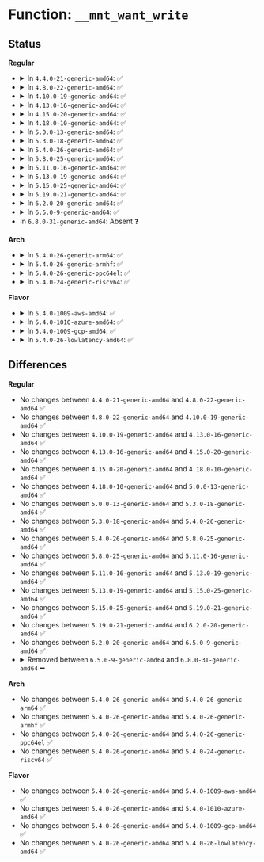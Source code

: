 # Function: <code>__mnt_want_write</code>

## Status
<b>Regular</b>
<ul>
<li>
<details>
<summary>In <code>4.4.0-21-generic-amd64</code>: ✅</summary>

```c
int __mnt_want_write(struct vfsmount * m)
```

```json
{
  "name": "__mnt_want_write",
  "collision_type": "Unique Global",
  "inline_type": "No",
  "funcs": [
    {
      "addr": 18446744071581128128,
      "name": "__mnt_want_write",
      "external": true,
      "loc": "fs/namespace.c:343",
      "file": "fs/namespace.c",
      "inline": "seen, unknown",
      "caller_inline": [],
      "caller_func": [
        "fs/open.c:do_dentry_open",
        "fs/inode.c:touch_atime"
      ]
    }
  ],
  "symbols": [
    {
      "addr": 18446744071581128128,
      "name": "__mnt_want_write",
      "section": ".text",
      "bind": "STB_GLOBAL",
      "size": 93
    }
  ]
}
```
</details>
</li>
<li>
<details>
<summary>In <code>4.8.0-22-generic-amd64</code>: ✅</summary>

```c
int __mnt_want_write(struct vfsmount * m)
```

```json
{
  "name": "__mnt_want_write",
  "collision_type": "Unique Global",
  "inline_type": "No",
  "funcs": [
    {
      "addr": 18446744071581293968,
      "name": "__mnt_want_write",
      "external": true,
      "loc": "fs/namespace.c:343",
      "file": "fs/namespace.c",
      "inline": "seen, unknown",
      "caller_inline": [],
      "caller_func": [
        "fs/open.c:do_dentry_open",
        "fs/inode.c:touch_atime"
      ]
    }
  ],
  "symbols": [
    {
      "addr": 18446744071581293968,
      "name": "__mnt_want_write",
      "section": ".text",
      "bind": "STB_GLOBAL",
      "size": 93
    }
  ]
}
```
</details>
</li>
<li>
<details>
<summary>In <code>4.10.0-19-generic-amd64</code>: ✅</summary>

```c
int __mnt_want_write(struct vfsmount * m)
```

```json
{
  "name": "__mnt_want_write",
  "collision_type": "Unique Global",
  "inline_type": "No",
  "funcs": [
    {
      "addr": 18446744071581372800,
      "name": "__mnt_want_write",
      "external": true,
      "loc": "fs/namespace.c:342",
      "file": "fs/namespace.c",
      "inline": "seen, unknown",
      "caller_inline": [],
      "caller_func": [
        "fs/open.c:do_dentry_open",
        "fs/inode.c:touch_atime"
      ]
    }
  ],
  "symbols": [
    {
      "addr": 18446744071581372800,
      "name": "__mnt_want_write",
      "section": ".text",
      "bind": "STB_GLOBAL",
      "size": 93
    }
  ]
}
```
</details>
</li>
<li>
<details>
<summary>In <code>4.13.0-16-generic-amd64</code>: ✅</summary>

```c
int __mnt_want_write(struct vfsmount * m)
```

```json
{
  "name": "__mnt_want_write",
  "collision_type": "Unique Global",
  "inline_type": "No",
  "funcs": [
    {
      "addr": 18446744071581428000,
      "name": "__mnt_want_write",
      "external": true,
      "loc": "fs/namespace.c:343",
      "file": "fs/namespace.c",
      "inline": "seen, unknown",
      "caller_inline": [],
      "caller_func": [
        "fs/open.c:do_dentry_open",
        "fs/inode.c:touch_atime"
      ]
    }
  ],
  "symbols": [
    {
      "addr": 18446744071581428000,
      "name": "__mnt_want_write",
      "section": ".text",
      "bind": "STB_GLOBAL",
      "size": 92
    }
  ]
}
```
</details>
</li>
<li>
<details>
<summary>In <code>4.15.0-20-generic-amd64</code>: ✅</summary>

```c
int __mnt_want_write(struct vfsmount * m)
```

```json
{
  "name": "__mnt_want_write",
  "collision_type": "Unique Global",
  "inline_type": "No",
  "funcs": [
    {
      "addr": 18446744071581569648,
      "name": "__mnt_want_write",
      "external": true,
      "loc": "fs/namespace.c:343",
      "file": "fs/namespace.c",
      "inline": "seen, unknown",
      "caller_inline": [],
      "caller_func": [
        "fs/open.c:do_dentry_open",
        "fs/inode.c:touch_atime"
      ]
    }
  ],
  "symbols": [
    {
      "addr": 18446744071581569648,
      "name": "__mnt_want_write",
      "section": ".text",
      "bind": "STB_GLOBAL",
      "size": 95
    }
  ]
}
```
</details>
</li>
<li>
<details>
<summary>In <code>4.18.0-10-generic-amd64</code>: ✅</summary>

```c
int __mnt_want_write(struct vfsmount * m)
```

```json
{
  "name": "__mnt_want_write",
  "collision_type": "Unique Global",
  "inline_type": "No",
  "funcs": [
    {
      "addr": 18446744071581724928,
      "name": "__mnt_want_write",
      "external": true,
      "loc": "fs/namespace.c:343",
      "file": "fs/namespace.c",
      "inline": "seen, unknown",
      "caller_inline": [],
      "caller_func": [
        "fs/open.c:do_dentry_open",
        "fs/inode.c:touch_atime"
      ]
    }
  ],
  "symbols": [
    {
      "addr": 18446744071581724928,
      "name": "__mnt_want_write",
      "section": ".text",
      "bind": "STB_GLOBAL",
      "size": 90
    }
  ]
}
```
</details>
</li>
<li>
<details>
<summary>In <code>5.0.0-13-generic-amd64</code>: ✅</summary>

```c
int __mnt_want_write(struct vfsmount * m)
```

```json
{
  "name": "__mnt_want_write",
  "collision_type": "Unique Global",
  "inline_type": "No",
  "funcs": [
    {
      "addr": 18446744071581811664,
      "name": "__mnt_want_write",
      "external": true,
      "loc": "fs/namespace.c:314",
      "file": "fs/namespace.c",
      "inline": "seen, unknown",
      "caller_inline": [],
      "caller_func": [
        "fs/open.c:do_dentry_open",
        "fs/inode.c:touch_atime"
      ]
    }
  ],
  "symbols": [
    {
      "addr": 18446744071581811664,
      "name": "__mnt_want_write",
      "section": ".text",
      "bind": "STB_GLOBAL",
      "size": 90
    }
  ]
}
```
</details>
</li>
<li>
<details>
<summary>In <code>5.3.0-18-generic-amd64</code>: ✅</summary>

```c
int __mnt_want_write(struct vfsmount * m)
```

```json
{
  "name": "__mnt_want_write",
  "collision_type": "Unique Global",
  "inline_type": "No",
  "funcs": [
    {
      "addr": 18446744071581931744,
      "name": "__mnt_want_write",
      "external": true,
      "loc": "fs/namespace.c:311",
      "file": "fs/namespace.c",
      "inline": "seen, unknown",
      "caller_inline": [],
      "caller_func": [
        "kernel/acct.c:acct_on",
        "fs/open.c:do_dentry_open",
        "fs/inode.c:touch_atime"
      ]
    }
  ],
  "symbols": [
    {
      "addr": 18446744071581931744,
      "name": "__mnt_want_write",
      "section": ".text",
      "bind": "STB_GLOBAL",
      "size": 90
    }
  ]
}
```
</details>
</li>
<li>
<details>
<summary>In <code>5.4.0-26-generic-amd64</code>: ✅</summary>

```c
int __mnt_want_write(struct vfsmount * m)
```

```json
{
  "name": "__mnt_want_write",
  "collision_type": "Unique Global",
  "inline_type": "No",
  "funcs": [
    {
      "addr": 18446744071582004368,
      "name": "__mnt_want_write",
      "external": true,
      "loc": "fs/namespace.c:311",
      "file": "fs/namespace.c",
      "inline": "seen, unknown",
      "caller_inline": [],
      "caller_func": [
        "kernel/acct.c:acct_on",
        "fs/open.c:do_dentry_open",
        "fs/inode.c:touch_atime"
      ]
    }
  ],
  "symbols": [
    {
      "addr": 18446744071582004368,
      "name": "__mnt_want_write",
      "section": ".text",
      "bind": "STB_GLOBAL",
      "size": 90
    }
  ]
}
```
</details>
</li>
<li>
<details>
<summary>In <code>5.8.0-25-generic-amd64</code>: ✅</summary>

```c
int __mnt_want_write(struct vfsmount * m)
```

```json
{
  "name": "__mnt_want_write",
  "collision_type": "Unique Global",
  "inline_type": "No",
  "funcs": [
    {
      "addr": 18446744071582241184,
      "name": "__mnt_want_write",
      "external": true,
      "loc": "fs/namespace.c:311",
      "file": "fs/namespace.c",
      "inline": "seen, unknown",
      "caller_inline": [],
      "caller_func": [
        "kernel/acct.c:acct_on",
        "fs/open.c:do_dentry_open",
        "fs/inode.c:touch_atime"
      ]
    }
  ],
  "symbols": [
    {
      "addr": 18446744071582241184,
      "name": "__mnt_want_write",
      "section": ".text",
      "bind": "STB_GLOBAL",
      "size": 90
    }
  ]
}
```
</details>
</li>
<li>
<details>
<summary>In <code>5.11.0-16-generic-amd64</code>: ✅</summary>

```c
int __mnt_want_write(struct vfsmount * m)
```

```json
{
  "name": "__mnt_want_write",
  "collision_type": "Unique Global",
  "inline_type": "No",
  "funcs": [
    {
      "addr": 18446744071582290016,
      "name": "__mnt_want_write",
      "external": true,
      "loc": "fs/namespace.c:311",
      "file": "fs/namespace.c",
      "inline": "seen, unknown",
      "caller_inline": [],
      "caller_func": [
        "kernel/acct.c:acct_on",
        "fs/open.c:do_dentry_open",
        "fs/inode.c:touch_atime",
        "fs/namespace.c:mnt_want_write"
      ]
    }
  ],
  "symbols": [
    {
      "addr": 18446744071582290016,
      "name": "__mnt_want_write",
      "section": ".text",
      "bind": "STB_GLOBAL",
      "size": 90
    }
  ]
}
```
</details>
</li>
<li>
<details>
<summary>In <code>5.13.0-19-generic-amd64</code>: ✅</summary>

```c
int __mnt_want_write(struct vfsmount * m)
```

```json
{
  "name": "__mnt_want_write",
  "collision_type": "Unique Global",
  "inline_type": "No",
  "funcs": [
    {
      "addr": 18446744071582317152,
      "name": "__mnt_want_write",
      "external": true,
      "loc": "fs/namespace.c:332",
      "file": "fs/namespace.c",
      "inline": "seen, unknown",
      "caller_inline": [],
      "caller_func": [
        "kernel/acct.c:acct_on",
        "fs/open.c:do_dentry_open",
        "fs/inode.c:touch_atime",
        "fs/namespace.c:mnt_want_write"
      ]
    }
  ],
  "symbols": [
    {
      "addr": 18446744071582317152,
      "name": "__mnt_want_write",
      "section": ".text",
      "bind": "STB_GLOBAL",
      "size": 90
    }
  ]
}
```
</details>
</li>
<li>
<details>
<summary>In <code>5.15.0-25-generic-amd64</code>: ✅</summary>

```c
int __mnt_want_write(struct vfsmount * m)
```

```json
{
  "name": "__mnt_want_write",
  "collision_type": "Unique Global",
  "inline_type": "No",
  "funcs": [
    {
      "addr": 18446744071582637504,
      "name": "__mnt_want_write",
      "external": true,
      "loc": "fs/namespace.c:333",
      "file": "fs/namespace.c",
      "inline": "seen, unknown",
      "caller_inline": [],
      "caller_func": [
        "kernel/acct.c:acct_on",
        "fs/open.c:do_dentry_open",
        "fs/inode.c:touch_atime",
        "fs/namespace.c:mnt_want_write"
      ]
    }
  ],
  "symbols": [
    {
      "addr": 18446744071582637504,
      "name": "__mnt_want_write",
      "section": ".text",
      "bind": "STB_GLOBAL",
      "size": 90
    }
  ]
}
```
</details>
</li>
<li>
<details>
<summary>In <code>5.19.0-21-generic-amd64</code>: ✅</summary>

```c
int __mnt_want_write(struct vfsmount * m)
```

```json
{
  "name": "__mnt_want_write",
  "collision_type": "Unique Global",
  "inline_type": "No",
  "funcs": [
    {
      "addr": 18446744071583174048,
      "name": "__mnt_want_write",
      "external": true,
      "loc": "fs/namespace.c:334",
      "file": "fs/namespace.c",
      "inline": "seen, unknown",
      "caller_inline": [],
      "caller_func": [
        "kernel/acct.c:acct_on",
        "fs/open.c:do_dentry_open",
        "fs/inode.c:touch_atime",
        "fs/namespace.c:mnt_want_write"
      ]
    }
  ],
  "symbols": [
    {
      "addr": 18446744071583174048,
      "name": "__mnt_want_write",
      "section": ".text",
      "bind": "STB_GLOBAL",
      "size": 128
    }
  ]
}
```
</details>
</li>
<li>
<details>
<summary>In <code>6.2.0-20-generic-amd64</code>: ✅</summary>

```c
int __mnt_want_write(struct vfsmount * m)
```

```json
{
  "name": "__mnt_want_write",
  "collision_type": "Unique Global",
  "inline_type": "No",
  "funcs": [
    {
      "addr": 18446744071583749040,
      "name": "__mnt_want_write",
      "external": true,
      "loc": "fs/namespace.c:449",
      "file": "fs/namespace.c",
      "inline": "seen, unknown",
      "caller_inline": [],
      "caller_func": [
        "kernel/acct.c:acct_on",
        "fs/open.c:do_dentry_open",
        "fs/inode.c:touch_atime",
        "fs/namespace.c:mnt_want_write"
      ]
    }
  ],
  "symbols": [
    {
      "addr": 18446744071583749040,
      "name": "__mnt_want_write",
      "section": ".text",
      "bind": "STB_GLOBAL",
      "size": 128
    }
  ]
}
```
</details>
</li>
<li>
<details>
<summary>In <code>6.5.0-9-generic-amd64</code>: ✅</summary>

```c
int __mnt_want_write(struct vfsmount * m)
```

```json
{
  "name": "__mnt_want_write",
  "collision_type": "Unique Global",
  "inline_type": "No",
  "funcs": [
    {
      "addr": 18446744071583965584,
      "name": "__mnt_want_write",
      "external": true,
      "loc": "fs/namespace.c:342",
      "file": "fs/namespace.c",
      "inline": "seen, unknown",
      "caller_inline": [],
      "caller_func": [
        "kernel/acct.c:acct_on",
        "fs/open.c:do_dentry_open",
        "fs/inode.c:touch_atime",
        "fs/namespace.c:mnt_want_write"
      ]
    }
  ],
  "symbols": [
    {
      "addr": 18446744071583965584,
      "name": "__mnt_want_write",
      "section": ".text",
      "bind": "STB_GLOBAL",
      "size": 128
    }
  ]
}
```
</details>
</li>
<li>
In <code>6.8.0-31-generic-amd64</code>: Absent ❓
</li>
</ul>
<b>Arch</b>
<ul>
<li>
<details>
<summary>In <code>5.4.0-26-generic-arm64</code>: ✅</summary>

```c
int __mnt_want_write(struct vfsmount * m)
```

```json
{
  "name": "__mnt_want_write",
  "collision_type": "Unique Global",
  "inline_type": "No",
  "funcs": [
    {
      "addr": 18446603336493525360,
      "name": "__mnt_want_write",
      "external": true,
      "loc": "fs/namespace.c:311",
      "file": "fs/namespace.c",
      "inline": "seen, unknown",
      "caller_inline": [],
      "caller_func": [
        "kernel/acct.c:__arm64_sys_acct",
        "fs/open.c:do_dentry_open",
        "fs/inode.c:touch_atime"
      ]
    }
  ],
  "symbols": [
    {
      "addr": 18446603336493525360,
      "name": "__mnt_want_write",
      "section": ".text",
      "bind": "STB_GLOBAL",
      "size": 192
    }
  ]
}
```
</details>
</li>
<li>
<details>
<summary>In <code>5.4.0-26-generic-armhf</code>: ✅</summary>

```c
int __mnt_want_write(struct vfsmount * m)
```

```json
{
  "name": "__mnt_want_write",
  "collision_type": "Unique Global",
  "inline_type": "No",
  "funcs": [
    {
      "addr": 3227078628,
      "name": "__mnt_want_write",
      "external": true,
      "loc": "fs/namespace.c:311",
      "file": "fs/namespace.c",
      "inline": "seen, unknown",
      "caller_inline": [],
      "caller_func": [
        "kernel/acct.c:__se_sys_acct",
        "fs/open.c:do_dentry_open",
        "fs/inode.c:touch_atime"
      ]
    }
  ],
  "symbols": [
    {
      "addr": 3227078628,
      "name": "__mnt_want_write",
      "section": ".text",
      "bind": "STB_GLOBAL",
      "size": 232
    }
  ]
}
```
</details>
</li>
<li>
<details>
<summary>In <code>5.4.0-26-generic-ppc64el</code>: ✅</summary>

```c
int __mnt_want_write(struct vfsmount * m)
```

```json
{
  "name": "__mnt_want_write",
  "collision_type": "Unique Global",
  "inline_type": "No",
  "funcs": [
    {
      "addr": 13835058055287091568,
      "name": "__mnt_want_write",
      "external": true,
      "loc": "fs/namespace.c:311",
      "file": "fs/namespace.c",
      "inline": "seen, unknown",
      "caller_inline": [],
      "caller_func": [
        "kernel/acct.c:__se_sys_acct",
        "fs/open.c:do_dentry_open",
        "fs/inode.c:touch_atime"
      ]
    }
  ],
  "symbols": [
    {
      "addr": 13835058055287091568,
      "name": "__mnt_want_write",
      "section": ".text",
      "bind": "STB_GLOBAL",
      "size": 260
    }
  ]
}
```
</details>
</li>
<li>
<details>
<summary>In <code>5.4.0-24-generic-riscv64</code>: ✅</summary>

```c
int __mnt_want_write(struct vfsmount * m)
```

```json
{
  "name": "__mnt_want_write",
  "collision_type": "Unique Global",
  "inline_type": "No",
  "funcs": [
    {
      "addr": 18446743936273192238,
      "name": "__mnt_want_write",
      "external": true,
      "loc": "fs/namespace.c:311",
      "file": "fs/namespace.c",
      "inline": "seen, unknown",
      "caller_inline": [],
      "caller_func": [
        "kernel/acct.c:__se_sys_acct",
        "fs/open.c:do_dentry_open",
        "fs/inode.c:touch_atime"
      ]
    }
  ],
  "symbols": [
    {
      "addr": 18446743936273192238,
      "name": "__mnt_want_write",
      "section": ".text",
      "bind": "STB_GLOBAL",
      "size": 176
    }
  ]
}
```
</details>
</li>
</ul>
<b>Flavor</b>
<ul>
<li>
<details>
<summary>In <code>5.4.0-1009-aws-amd64</code>: ✅</summary>

```c
int __mnt_want_write(struct vfsmount * m)
```

```json
{
  "name": "__mnt_want_write",
  "collision_type": "Unique Global",
  "inline_type": "No",
  "funcs": [
    {
      "addr": 18446744071581973104,
      "name": "__mnt_want_write",
      "external": true,
      "loc": "fs/namespace.c:311",
      "file": "fs/namespace.c",
      "inline": "seen, unknown",
      "caller_inline": [],
      "caller_func": [
        "kernel/acct.c:acct_on",
        "fs/open.c:do_dentry_open",
        "fs/inode.c:touch_atime"
      ]
    }
  ],
  "symbols": [
    {
      "addr": 18446744071581973104,
      "name": "__mnt_want_write",
      "section": ".text",
      "bind": "STB_GLOBAL",
      "size": 90
    }
  ]
}
```
</details>
</li>
<li>
<details>
<summary>In <code>5.4.0-1010-azure-amd64</code>: ✅</summary>

```c
int __mnt_want_write(struct vfsmount * m)
```

```json
{
  "name": "__mnt_want_write",
  "collision_type": "Unique Global",
  "inline_type": "No",
  "funcs": [
    {
      "addr": 18446744071581910672,
      "name": "__mnt_want_write",
      "external": true,
      "loc": "fs/namespace.c:311",
      "file": "fs/namespace.c",
      "inline": "seen, unknown",
      "caller_inline": [],
      "caller_func": [
        "kernel/acct.c:acct_on",
        "fs/open.c:do_dentry_open",
        "fs/inode.c:touch_atime"
      ]
    }
  ],
  "symbols": [
    {
      "addr": 18446744071581910672,
      "name": "__mnt_want_write",
      "section": ".text",
      "bind": "STB_GLOBAL",
      "size": 90
    }
  ]
}
```
</details>
</li>
<li>
<details>
<summary>In <code>5.4.0-1009-gcp-amd64</code>: ✅</summary>

```c
int __mnt_want_write(struct vfsmount * m)
```

```json
{
  "name": "__mnt_want_write",
  "collision_type": "Unique Global",
  "inline_type": "No",
  "funcs": [
    {
      "addr": 18446744071581964384,
      "name": "__mnt_want_write",
      "external": true,
      "loc": "fs/namespace.c:311",
      "file": "fs/namespace.c",
      "inline": "seen, unknown",
      "caller_inline": [],
      "caller_func": [
        "kernel/acct.c:acct_on",
        "fs/open.c:do_dentry_open",
        "fs/inode.c:touch_atime"
      ]
    }
  ],
  "symbols": [
    {
      "addr": 18446744071581964384,
      "name": "__mnt_want_write",
      "section": ".text",
      "bind": "STB_GLOBAL",
      "size": 90
    }
  ]
}
```
</details>
</li>
<li>
<details>
<summary>In <code>5.4.0-26-lowlatency-amd64</code>: ✅</summary>

```c
int __mnt_want_write(struct vfsmount * m)
```

```json
{
  "name": "__mnt_want_write",
  "collision_type": "Unique Global",
  "inline_type": "No",
  "funcs": [
    {
      "addr": 18446744071582034800,
      "name": "__mnt_want_write",
      "external": true,
      "loc": "fs/namespace.c:311",
      "file": "fs/namespace.c",
      "inline": "seen, unknown",
      "caller_inline": [],
      "caller_func": [
        "kernel/acct.c:acct_on",
        "fs/open.c:do_dentry_open",
        "fs/inode.c:touch_atime"
      ]
    }
  ],
  "symbols": [
    {
      "addr": 18446744071582034800,
      "name": "__mnt_want_write",
      "section": ".text",
      "bind": "STB_GLOBAL",
      "size": 112
    }
  ]
}
```
</details>
</li>
</ul>

## Differences
<b>Regular</b>
<ul>
<li>
No changes between <code>4.4.0-21-generic-amd64</code> and <code>4.8.0-22-generic-amd64</code> ✅
</li>
<li>
No changes between <code>4.8.0-22-generic-amd64</code> and <code>4.10.0-19-generic-amd64</code> ✅
</li>
<li>
No changes between <code>4.10.0-19-generic-amd64</code> and <code>4.13.0-16-generic-amd64</code> ✅
</li>
<li>
No changes between <code>4.13.0-16-generic-amd64</code> and <code>4.15.0-20-generic-amd64</code> ✅
</li>
<li>
No changes between <code>4.15.0-20-generic-amd64</code> and <code>4.18.0-10-generic-amd64</code> ✅
</li>
<li>
No changes between <code>4.18.0-10-generic-amd64</code> and <code>5.0.0-13-generic-amd64</code> ✅
</li>
<li>
No changes between <code>5.0.0-13-generic-amd64</code> and <code>5.3.0-18-generic-amd64</code> ✅
</li>
<li>
No changes between <code>5.3.0-18-generic-amd64</code> and <code>5.4.0-26-generic-amd64</code> ✅
</li>
<li>
No changes between <code>5.4.0-26-generic-amd64</code> and <code>5.8.0-25-generic-amd64</code> ✅
</li>
<li>
No changes between <code>5.8.0-25-generic-amd64</code> and <code>5.11.0-16-generic-amd64</code> ✅
</li>
<li>
No changes between <code>5.11.0-16-generic-amd64</code> and <code>5.13.0-19-generic-amd64</code> ✅
</li>
<li>
No changes between <code>5.13.0-19-generic-amd64</code> and <code>5.15.0-25-generic-amd64</code> ✅
</li>
<li>
No changes between <code>5.15.0-25-generic-amd64</code> and <code>5.19.0-21-generic-amd64</code> ✅
</li>
<li>
No changes between <code>5.19.0-21-generic-amd64</code> and <code>6.2.0-20-generic-amd64</code> ✅
</li>
<li>
No changes between <code>6.2.0-20-generic-amd64</code> and <code>6.5.0-9-generic-amd64</code> ✅
</li>
<li>
<details>
<summary>Removed between <code>6.5.0-9-generic-amd64</code> and <code>6.8.0-31-generic-amd64</code> ➖</summary>

```c
int __mnt_want_write(struct vfsmount * m)
```
</details>
</li>
</ul>
<b>Arch</b>
<ul>
<li>
No changes between <code>5.4.0-26-generic-amd64</code> and <code>5.4.0-26-generic-arm64</code> ✅
</li>
<li>
No changes between <code>5.4.0-26-generic-amd64</code> and <code>5.4.0-26-generic-armhf</code> ✅
</li>
<li>
No changes between <code>5.4.0-26-generic-amd64</code> and <code>5.4.0-26-generic-ppc64el</code> ✅
</li>
<li>
No changes between <code>5.4.0-26-generic-amd64</code> and <code>5.4.0-24-generic-riscv64</code> ✅
</li>
</ul>
<b>Flavor</b>
<ul>
<li>
No changes between <code>5.4.0-26-generic-amd64</code> and <code>5.4.0-1009-aws-amd64</code> ✅
</li>
<li>
No changes between <code>5.4.0-26-generic-amd64</code> and <code>5.4.0-1010-azure-amd64</code> ✅
</li>
<li>
No changes between <code>5.4.0-26-generic-amd64</code> and <code>5.4.0-1009-gcp-amd64</code> ✅
</li>
<li>
No changes between <code>5.4.0-26-generic-amd64</code> and <code>5.4.0-26-lowlatency-amd64</code> ✅
</li>
</ul>
